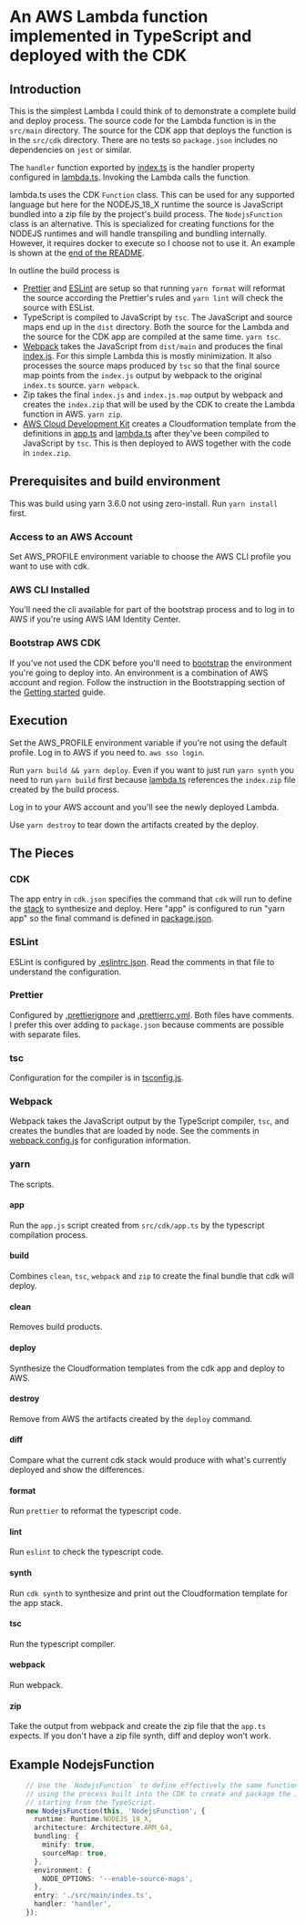 # An AWS Lambda function implemented in TypeScript and deployed with the CDK

## Introduction

This is the simplest Lambda I could think of to demonstrate a complete build and
deploy process. The source code for the Lambda function is in the `src/main`
directory. The source for the CDK app that deploys the function is in the
`src/cdk` directory. There are no tests so `package.json` includes no
dependencies on `jest` or similar.

The `handler` function exported by [index.ts](src/main/index.ts) is the handler
property configured in [lambda.ts](src/cdk/lambda.ts). Invoking the Lambda calls
the function. 

lambda.ts uses the CDK `Function` class. This can be used for any supported
language but here for the NODEJS_18_X runtime the source is JavaScript bundled
into a zip file by the project's build process. The `NodejsFunction` class is an
alternative. This is specialized for creating functions for the NODEJS runtimes
and will handle transpiling and bundling internally. However, it requires docker
to execute so I choose not to use it. An example is shown at the [end of the
README](#example-nodejsfunction).

In outline the build process is

* [Prettier](https://prettier.io) and [ESLint](https://eslint.org) are setup so
  that running `yarn format` will reformat the source according the Prettier's
  rules and `yarn lint` will check the source with ESList.
* TypeScript is compiled to JavaScript by `tsc`. The JavaScript and source maps
  end up in the `dist` directory. Both the source for the Lambda and the source
  for the CDK app are compiled at the same time. `yarn tsc`.
* [Webpack](https://webpack.js.org) takes the JavaScript from `dist/main` and
  produces the final [index.js](build/index.js). For this simple Lambda this is
  mostly minimization. It also processes the source maps produced by `tsc` so
  that the final source map points from the `index.js` output by webpack to the
  original `index.ts` source. `yarn webpack`.
* Zip takes the final `index.js` and `index.js.map` output by webpack and
  creates the `index.zip` that will be used by the CDK to create the Lambda
  function in AWS. `yarn zip`.
* [AWS Cloud Development Kit](https://aws.amazon.com/cdk/) creates a
  Cloudformation template from the definitions in [app.ts](src/cdk/app.ts) and
  [lambda.ts](src/cdk/lambda.ts) after they've been compiled to JavaScript by
  `tsc`. This is then deployed to AWS together with the code in `index.zip`.

## Prerequisites and build environment

This was build using yarn 3.6.0 not using zero-install. Run `yarn install` first.

### Access to an AWS Account

Set AWS_PROFILE environment variable to choose the AWS CLI profile you want to
use with cdk.

### AWS CLI Installed

You'll need the cli available for part of the bootstrap process and to log in to
AWS if you're using AWS IAM Identity Center.

### Bootstrap AWS CDK

If you've not used the CDK before you'll need to
[bootstrap](https://docs.aws.amazon.com/cdk/v2/guide/bootstrapping.html) the
environment you're going to deploy into. An environment is a combination of AWS
account and region. Follow the instruction in the Bootstrapping section of the
[Getting started](https://docs.aws.amazon.com/cdk/v2/guide/getting_started.html)
guide.

## Execution

Set the AWS_PROFILE environment variable if you're not using the default
profile. Log in to AWS if you need to. `aws sso login`.

Run `yarn build && yarn deploy`. Even if you want to just run `yarn synth` you
need to run `yarn build` first because [lambda.ts](src/cdk/lambda.ts) references
the `index.zip` file created by the build process.

Log in to your AWS account and you'll see the newly deployed Lambda.

Use `yarn destroy` to tear down the artifacts created by the deploy.

## The Pieces

### CDK

The app entry in `cdk.json` specifies the command that `cdk` will run to define
the [stack](https://docs.aws.amazon.com/cdk/v2/guide/stacks.html) to synthesize
and deploy. Here "app" is configured to run "yarn app" so the final command is
defined in [package.json](package.json).

### ESLint

ESLint is configured by [.eslintrc.json](.eslintrc.json). Read the comments in
that file to understand the configuration.

### Prettier

Configured by [.prettierignore](.prettierignore) and
[.prettierrc.yml](.prettierrc.yml). Both files have comments. I prefer this over
adding to `package.json` because comments are possible with separate files.

### tsc

Configuration for the compiler is in [tsconfig.js](tsconfig.json). 

### Webpack

Webpack takes the JavaScript output by the TypeScript compiler, `tsc`, and creates
the bundles that are loaded by node. See the comments in [webpack.config.js](webpack.config.js) for configuration information.

### yarn

The scripts.

#### app

Run the `app.js` script created from `src/cdk/app.ts` by the typescript
compilation process.

#### build

Combines `clean`, `tsc`, `webpack` and `zip` to create the final bundle that 
cdk will deploy.

#### clean

Removes build products.

#### deploy

Synthesize the Cloudformation templates from the cdk app and deploy to AWS.

#### destroy

Remove from AWS the artifacts created by the `deploy` command.

#### diff

Compare what the current cdk stack would produce with what's currently deployed
and show the differences.

#### format

Run `prettier` to reformat the typescript code.

#### lint

Run `eslint` to check the typescript code.

#### synth

Run `cdk synth` to synthesize and print out the Cloudformation template for the
app stack.

#### tsc

Run the typescript compiler.

#### webpack

Run webpack.

#### zip

Take the output from webpack and create the zip file that the `app.ts` expects.
If you don't have a zip file synth, diff and deploy won't work.

## Example NodejsFunction

```typescript
    // Use the `NodejsFunction` to define effectively the same function but
    // using the process built into the CDK to create and package the JavaScript
    // starting from the TypeScript.
    new NodejsFunction(this, 'NodejsFunction', {
      runtime: Runtime.NODEJS_18_X,
      architecture: Architecture.ARM_64,
      bundling: {
        minify: true,
        sourceMap: true,
      },
      environment: {
        NODE_OPTIONS: '--enable-source-maps',
      },
      entry: './src/main/index.ts',
      handler: 'handler',
    });
```
